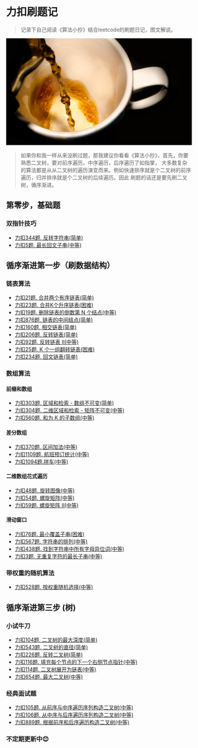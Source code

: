 # 力扣刷题记

> 记录下自己阅读《算法小抄》结合leetcode的刷题日记，图文解说。

<div align="center">
    <p>
      <img src="./resources/coffee.jpg" style="margin: 0 auto; width: 850px;" />
    </p>
</div>

> 如果你和我一样从来没刷过题，那我建议你看看《算法小抄》，首先，你要熟悉二叉树，要对前序遍历，中序遍历，后序遍历了如指掌，
> 大多数复杂的算法都是从从二叉树的遍历演变而来。例如快速排序就是个二叉树的前序遍历，归并排序就是个二叉树的后续遍历。因此
> 刷题的话还是要先刷二叉树，循序渐进。

## 第零步，基础题

### 双指针技巧

* [力扣344题. 反转字符串(简单)](doc/primarySchool/Q_344.md)
* [力扣5题. 最长回文子串(中等)](doc/primarySchool/Q_5.md)

## 循序渐进第一步（刷数据结构）

### 链表算法

* [力扣21题. 合并两个有序链表(简单)](doc/primarySchool/Q_21.md)
* [力扣23题. 合并K个升序链表(困难)](doc/primarySchool/Q_23.md)
* [力扣19题. 删除链表的倒数第 N 个结点(中等)](doc/primarySchool/Q_19.md)
* [力扣876题. 链表的中间结点(简单)](doc/primarySchool/Q_876.md)
* [力扣160题. 相交链表(简单)](doc/primarySchool/Q_160.md)
* [力扣206题. 反转链表(简单)](doc/primarySchool/Q_206.md)
* [力扣92题. 反转链表 II(中等)](doc/primarySchool/Q_92.md)
* [力扣25题. K 个一组翻转链表(困难)](doc/primarySchool/Q_25.md)
* [力扣234题. 回文链表(简单)](doc/primarySchool/Q_234.md)

### 数组算法

#### 前缀和数组

* [力扣303题. 区域和检索 - 数组不可变(简单)](doc/primarySchool/Q_303.md)
* [力扣304题. 二维区域和检索 - 矩阵不可变(中等)](doc/primarySchool/Q_304.md)
* [力扣560题. 和为 K 的子数组(中等)](doc/primarySchool/Q_560.md)

#### 差分数组

* [力扣370题. 区间加法(中等)](doc/primarySchool/Q_370.md)
* [力扣1109题. 航班预订统计(中等)](doc/primarySchool/Q_1109.md)
* [力扣1094题.拼车(中等)](doc/primarySchool/Q_1094.md)

#### 二维数组花式遍历

* [力扣48题. 旋转图像(中等)](doc/primarySchool/Q_48.md)
* [力扣54题. 螺旋矩阵(中等)](doc/primarySchool/Q_54.md)
* [力扣59题. 螺旋矩阵 II(中等)](doc/primarySchool/Q_59.md)

#### 滑动窗口

* [力扣76题. 最小覆盖子串(困难)](doc/primarySchool/Q_76.md)
* [力扣567题. 字符串的排列(中等)](doc/primarySchool/Q_567.md)
* [力扣438题. 找到字符串中所有字母异位词(中等)](doc/primarySchool/Q_438.md)
* [力扣3题. 无重复字符的最长子串(中等)](doc/primarySchool/Q_3.md)

### 带权重的随机算法

* [力扣528题. 按权重随机选择(中等)](doc/primarySchool/Q_528.md)



## 循序渐进第三步 (树)

### 小试牛刀
* [力扣104题. 二叉树的最大深度(简单)](doc/primarySchool/Q_104.md)
* [力扣543题. 二叉树的直径(简单)](doc/primarySchool/Q_543.md)
* [力扣226题. 反转二叉树(简单)](doc/primarySchool/Q_226.md)
* [力扣116题. 填充每个节点的下一个右侧节点指针(中等)](doc/primarySchool/Q_116.md)
* [力扣114题. 二叉树展开为链表(中等)](doc/primarySchool/Q_114.md)
* [力扣654题. 最大二叉树(中等)](doc/primarySchool/Q_654.md)

### 经典面试题
* [力扣105题. 从前序与中序遍历序列构造二叉树(中等)](doc/primarySchool/Q_105.md)
* [力扣106题. 从中序与后序遍历序列构造二叉树(中等)](doc/primarySchool/Q_106.md)
* [力扣889题. 根据前序和后序遍历构造二叉树(中等)](doc/primarySchool/Q_889.md)




### 不定期更新中😊





